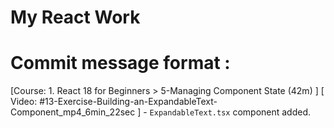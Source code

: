 # My React Work

# Commit message format : 

[Course: 1. React 18 for Beginners > 5-Managing Component State (42m) ] [ Video: #13-Exercise-Building-an-ExpandableText-Component_mp4_6min_22sec ] - `ExpandableText.tsx` component added.



